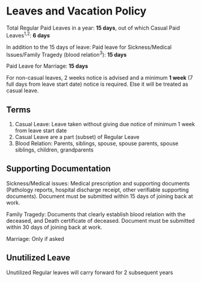 # Leaves and Vacation Policy
Total Regular Paid Leaves in a year: **15 days**, out of which Casual Paid Leaves<sup>1,2</sup>: **6 days**

In addition to the 15 days of leave:
Paid leave for Sickness/Medical Issues/Family Tragedy (blood relation<sup>3</sup>): **15 days**

Paid Leave for Marriage: **15 days**

For non-casual leaves, 2 weeks notice is advised and a minimum **1 week** (7 full days from leave start date) notice is required. Else it will be treated as casual leave.


## Terms

1. Casual Leave: Leave taken without giving due notice of minimum 1 week from leave start date
2. Casual Leave are a part (subset) of Regular Leave 
3. Blood Relation: Parents, siblings, spouse, spouse parents, spouse siblings, children, grandparents


## Supporting Documentation

Sickness/Medical issues: Medical prescription and supporting documents (Pathology reports, hospital discharge receipt, other verifiable supporting documents). Document must be submitted within 15 days of joining back at work.

Family Tragedy: Documents that clearly establish blood relation with the deceased, and Death certificate of deceased. Document must be submitted within 30 days of joining back at work.

Marriage: Only if asked

## Unutilized Leave

Unutilized Regular leaves will carry forward for 2 subsequent years
